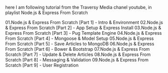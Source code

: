 here I am following tutorial from the Traversy Media chanel youtube, in playlist Node.js & Express From Scratch

01.Node.js & Express From Scratch [Part 1] - Intro & Environment
02.Node.js & Express From Scratch [Part 2] - App Setup & Express Install
03.Node.js & Express From Scratch [Part 3] - Pug Template Engine
04.Node.js & Express From Scratch [Part 4] - Mongoose & Model Setup
05.Node.js & Express From Scratch [Part 5] - Save Articles to MongoDB
06.Node.js & Express From Scratch [Part 6] - Bower & Bootstrap
07.Node.js & Express From Scratch [Part 7] - Update & Delete Articles
08.Node.js & Express From Scratch [Part 8] - Messaging & Validation
09.Node.js & Express From Scratch [Part 9] - User Registration
